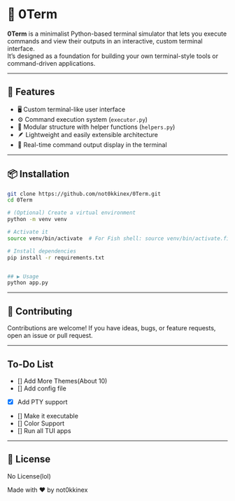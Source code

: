 # 🧠 0Term

**0Term** is a minimalist Python-based terminal simulator that lets you execute commands and view their outputs in an interactive, custom terminal interface.  
It’s designed as a foundation for building your own terminal-style tools or command-driven applications.

---

## 🚀 Features

- 🖥️ Custom terminal-like user interface  
- ⚙️ Command execution system (`executor.py`)  
- 🧩 Modular structure with helper functions (`helpers.py`)  
- 🪶 Lightweight and easily extensible architecture  
- 💬 Real-time command output display in the terminal

---

## 📦 Installation

```bash
git clone https://github.com/not0kkinex/0Term.git
cd 0Term

# (Optional) Create a virtual environment
python -m venv venv

# Activate it
source venv/bin/activate  # For Fish shell: source venv/bin/activate.fish

# Install dependencies
pip install -r requirements.txt


## ▶️ Usage
python app.py
```
---


## 🧩 Contributing
Contributions are welcome!
If you have ideas, bugs, or feature requests, open an issue or pull request.

---

## To-Do List
* [] Add More Themes(About 10)
* [] Add config file
- [x] Add PTY support
- [] Make it executable
- [] Color Support
- [] Run all TUI apps



---
## 📄 License
No License(lol)

Made with ❤️ by not0kkinex
